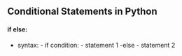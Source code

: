 ## Conditional Statements in Python
#### if else:
- syntax:
          -  if condition:
              - statement 1
          -else
              - statement 2
